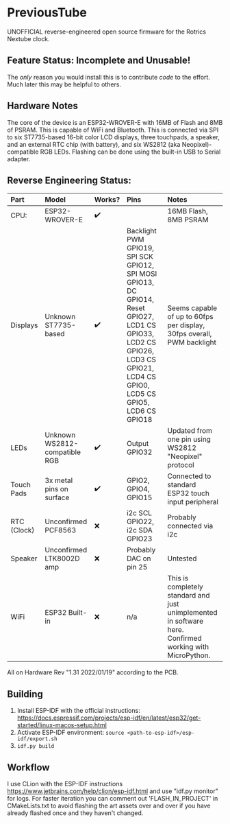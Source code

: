 # PreviousTube

UNOFFICIAL reverse-engineered open source firmware for the Rotrics Nextube clock.

## Feature Status: Incomplete and Unusable!

The *only* reason you would install this is to contribute *code* to the effort. Much later this may be helpful to
others.

## Hardware Notes

The core of the device is an ESP32-WROVER-E with 16MB of Flash and 8MB of PSRAM. This is capable of WiFi and Bluetooth.
This is connected via SPI to six ST7735-based 16-bit color LCD displays, three touchpads, a speaker, and an external RTC
chip (with
battery), and six WS2812 (aka Neopixel)-compatible RGB LEDs. Flashing can be done using the built-in USB to Serial
adapter.

## Reverse Engineering Status:

| Part        | Model                         | Works?             | Pins                                                                                                                                                                         | Notes                                                                                                    |
|:------------|:------------------------------|:-------------------|:-----------------------------------------------------------------------------------------------------------------------------------------------------------------------------|:---------------------------------------------------------------------------------------------------------|
| CPU:        | ESP32-WROVER-E                | :heavy_check_mark: |                                                                                                                                                                              | 16MB Flash, 8MB PSRAM                                                                                    |
| Displays    | Unknown ST7735-based          | :heavy_check_mark: | Backlight PWM GPIO19, SPI SCK GPIO12, SPI MOSI GPIO13, DC GPIO14, Reset GPIO27, LCD1 CS GPIO33, LCD2 CS GPIO26, LCD3 CS GPIO21, LCD4 CS GPIO0, LCD5 CS GPIO5, LCD6 CS GPIO18 | Seems capable of up to 60fps per display, 30fps overall, PWM backlight                                   |
| LEDs        | Unknown WS2812-compatible RGB | :heavy_check_mark: | Output GPIO32                                                                                                                                                                | Updated from one pin using WS2812 "Neopixel" protocol                                                    |
| Touch Pads  | 3x metal pins on surface      | :heavy_check_mark: | GPIO2, GPIO4, GPIO15                                                                                                                                                         | Connected to standard ESP32 touch input peripheral                                                       |
| RTC (Clock) | Unconfirmed PCF8563           | :x:                | i2c SCL GPIO22, i2c SDA GPIO23                                                                                                                                               | Probably connected via i2c                                                                               |
| Speaker     | Unconfirmed LTK8002D amp      | :x:                | Probably DAC on pin 25                                                                                                                                                       | Untested                                                                                                 |
| WiFi        | ESP32 Built-in                | :x:                | n/a                                                                                                                                                                          | This is completely standard and just unimplemented in software here. Confirmed working with MicroPython. |

All on Hardware Rev "1.31 2022/01/19" according to the PCB.

## Building

1. Install ESP-IDF with the official
   instructions: https://docs.espressif.com/projects/esp-idf/en/latest/esp32/get-started/linux-macos-setup.html
2. Activate ESP-IDF environment: `source <path-to-esp-idf>/esp-idf/export.sh`
3. `idf.py build`

## Workflow

I use CLion with the ESP-IDF instructions https://www.jetbrains.com/help/clion/esp-idf.html and use "idf.py monitor" for
logs. For faster iteration you can comment out 'FLASH_IN_PROJECT' in CMakeLists.txt to avoid flashing the art assets
over and over if you have already flashed once and they haven't changed.

